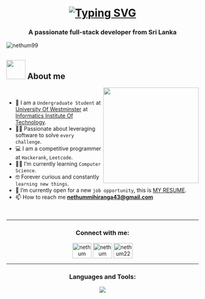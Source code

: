 <h1 align="center">
  <a href="https://git.io/typing-svg"><img src="https://readme-typing-svg.demolab.com?font=Fira+Code&weight=600&size=25&duration=4000&pause=500&color=F7EE00&center=true&vCenter=true&random=false&width=435&lines=Hi+There!%F0%9F%91%8B;I'm+Nethum+Mihiranga!" alt="Typing SVG" /></a></h1>

<h3 align="center">A passionate full-stack developer from Sri Lanka</h3>
<p align="left"> <img src="https://komarev.com/ghpvc/?username=nethum99&label=Profile%20views&color=0e75b6&style=flat" alt="nethum99" /> </p>

	
## <picture><img src = "https://github.com/7oSkaaa/7oSkaaa/blob/main/Images/about_me.gif?raw=true" width = 50px></picture> About me

<picture> <img align="right" src="https://github.com/7oSkaaa/7oSkaaa/blob/main/Images/Right_Side.gif?raw=true" width = 250px></picture>

<br>

- :school: I am a `Undergraduate Student` at [University Of Westminster](https://www.westminster.ac.uk/) at [Informatics Institute Of Technology](https://www.iit.ac.lk/).
- :technologist: Passionate about leveraging software to solve `every challenge`.
- :computer: I am a competitive programmer at `Hackerank`, `Leetcode`.
- :student: I’m currently learning `Computer Science`.
- :nerd_face: Forever curious and constantly `learning new things`.
- :thinking: I’m currently open for a new `job opportunity`, this is [MY RESUME]().
- 📫 How to reach me **nethummihiranga43@gmail.com**
<br>
<hr/>
<h3 align="center">Connect with me:</h3>

<p align="center">
<a href="https://www.linkedin.com/in/nethum-mihiranga-6a4b32294/" target="blank"><img align="center" src="https://raw.githubusercontent.com/rahuldkjain/github-profile-readme-generator/master/src/images/icons/Social/linked-in-alt.svg" alt="nethum" height="40" width="50" /></a>
<a href="https://fb.com/nethum99" target="blank"><img align="center" src="https://raw.githubusercontent.com/rahuldkjain/github-profile-readme-generator/master/src/images/icons/Social/facebook.svg" alt="nethum mihiranga" height="40" width="50" /></a>
<a href="https://instagram.com/nethum222" target="blank"><img align="center" src="https://raw.githubusercontent.com/rahuldkjain/github-profile-readme-generator/master/src/images/icons/Social/instagram.svg" alt="nethum222" height="40" width="50" /></a>
</p>

<hr/>
<h3 align="center">Languages and Tools:</h3>
<p align="center">
  <a href="https://skillicons.dev">
    <img src="https://skillicons.dev/icons?i=python,java,js,html,css,spring,sqlite,hibernate,mysql,golang,git,github,firebase" />
  </a>
</p>
